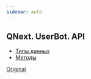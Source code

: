 ```yaml
---
sidebar: auto
---
```


## QNext. UserBot. API
* [Типы данных](/docs-test/ph/userbot/types)
* [Методы](/docs-test/ph/userbot/methods)





[Original](https://telegra.ph/QNext-UserBot-API-04-24)